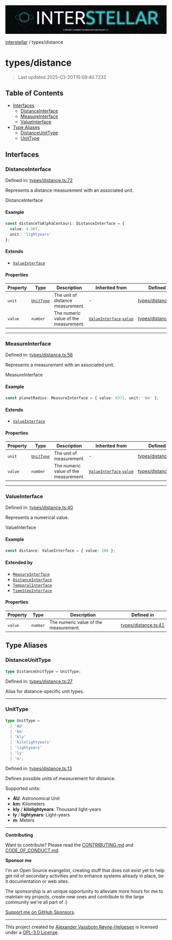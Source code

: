 <div><img alt="SPECCER logo" src="https://raw.githubusercontent.com/phun-ky/interstellar/main/public/interstellar-header.png" style="max-height:120px;"/></div>

[interstellar](../README.md) / types/distance

# types/distance

> Last updated 2025-03-20T15:09:40.723Z

## Table of Contents

- [Interfaces](#interfaces)
  - [DistanceInterface](#distanceinterface)
  - [MeasureInterface](#measureinterface)
  - [ValueInterface](#valueinterface)
- [Type Aliases](#type-aliases)
  - [DistanceUnitType](#distanceunittype)
  - [UnitType](#unittype)

## Interfaces

### DistanceInterface

Defined in:
[types/distance.ts:72](https://github.com/phun-ky/interstellar/blob/main/src/types/distance.ts#L72)

Represents a distance measurement with an associated unit.

DistanceInterface

#### Example

```ts
const distanceToAlphaCentauri: DistanceInterface = {
  value: 4.367,
  unit: 'lightyears'
};
```

#### Extends

- [`ValueInterface`](distance.md#valueinterface)

#### Properties

| Property                   | Type                               | Description                           | Inherited from                                                                | Defined in                                                                                          |
| -------------------------- | ---------------------------------- | ------------------------------------- | ----------------------------------------------------------------------------- | --------------------------------------------------------------------------------------------------- |
| <a id="unit"></a> `unit`   | [`UnitType`](distance.md#unittype) | The unit of distance measurement.     | -                                                                             | [types/distance.ts:73](https://github.com/phun-ky/interstellar/blob/main/src/types/distance.ts#L73) |
| <a id="value"></a> `value` | `number`                           | The numeric value of the measurement. | [`ValueInterface`](distance.md#valueinterface).[`value`](distance.md#value-2) | [types/distance.ts:41](https://github.com/phun-ky/interstellar/blob/main/src/types/distance.ts#L41) |

---

### MeasureInterface

Defined in:
[types/distance.ts:56](https://github.com/phun-ky/interstellar/blob/main/src/types/distance.ts#L56)

Represents a measurement with an associated unit.

MeasureInterface

#### Example

```ts
const planetRadius: MeasureInterface = { value: 6371, unit: 'km' };
```

#### Extends

- [`ValueInterface`](distance.md#valueinterface)

#### Properties

| Property                     | Type                               | Description                           | Inherited from                                                                | Defined in                                                                                          |
| ---------------------------- | ---------------------------------- | ------------------------------------- | ----------------------------------------------------------------------------- | --------------------------------------------------------------------------------------------------- |
| <a id="unit-1"></a> `unit`   | [`UnitType`](distance.md#unittype) | The unit of measurement.              | -                                                                             | [types/distance.ts:57](https://github.com/phun-ky/interstellar/blob/main/src/types/distance.ts#L57) |
| <a id="value-1"></a> `value` | `number`                           | The numeric value of the measurement. | [`ValueInterface`](distance.md#valueinterface).[`value`](distance.md#value-2) | [types/distance.ts:41](https://github.com/phun-ky/interstellar/blob/main/src/types/distance.ts#L41) |

---

### ValueInterface

Defined in:
[types/distance.ts:40](https://github.com/phun-ky/interstellar/blob/main/src/types/distance.ts#L40)

Represents a numerical value.

ValueInterface

#### Example

```ts
const distance: ValueInterface = { value: 100 };
```

#### Extended by

- [`MeasureInterface`](distance.md#measureinterface)
- [`DistanceInterface`](distance.md#distanceinterface)
- [`TemporalInterface`](temporal.md#temporalinterface)
- [`TimeStepInterface`](temporal.md#timestepinterface)

#### Properties

| Property                     | Type     | Description                           | Defined in                                                                                          |
| ---------------------------- | -------- | ------------------------------------- | --------------------------------------------------------------------------------------------------- |
| <a id="value-2"></a> `value` | `number` | The numeric value of the measurement. | [types/distance.ts:41](https://github.com/phun-ky/interstellar/blob/main/src/types/distance.ts#L41) |

## Type Aliases

### DistanceUnitType

```ts
type DistanceUnitType = UnitType;
```

Defined in:
[types/distance.ts:27](https://github.com/phun-ky/interstellar/blob/main/src/types/distance.ts#L27)

Alias for distance-specific unit types.

---

### UnitType

```ts
type UnitType =
  | 'AU'
  | 'km'
  | 'kly'
  | 'kilolightyears'
  | 'lightyears'
  | 'ly'
  | 'm';
```

Defined in:
[types/distance.ts:13](https://github.com/phun-ky/interstellar/blob/main/src/types/distance.ts#L13)

Defines possible units of measurement for distance.

Supported units:

- **AU**: Astronomical Unit
- **km**: Kilometers
- **kly** / **kilolightyears**: Thousand light-years
- **ly** / **lightyears**: Light-years
- **m**: Meters

---

**Contributing**

Want to contribute? Please read the
[CONTRIBUTING.md](https://github.com/phun-ky/interstellar/blob/main/CONTRIBUTING.md)
and
[CODE_OF_CONDUCT.md](https://github.com/phun-ky/interstellar/blob/main/CODE_OF_CONDUCT.md)

**Sponsor me**

I'm an Open Source evangelist, creating stuff that does not exist yet to help
get rid of secondary activities and to enhance systems already in place, be it
documentation or web sites.

The sponsorship is an unique opportunity to alleviate more hours for me to
maintain my projects, create new ones and contribute to the large community
we're all part of :)

[Support me on GitHub Sponsors](https://github.com/sponsors/phun-ky).

---

This project created by [Alexander Vassbotn Røyne-Helgesen](http://phun-ky.net)
is licensed under a
[GPL-3.0 License](https://choosealicense.com/licenses/gpl-3.0/).
